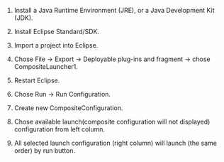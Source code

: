 1. Install a Java Runtime Environment (JRE), or a Java Development Kit (JDK).

2. Install Eclipse Standard/SDK.

3. Import a project into Eclipse.

4. Chose File -> Export -> Deployable plug-ins and fragment -> chose CompositeLauncher1. 

5. Restart Eclipse.

6. Chose Run -> Run Configuration.

7. Create new CompositeConfiguration.

8. Chose available launch(composite configuration will not displayed) configuration from left column.

9. All selected launch configuration (right column) will launch (the same order) by run button.